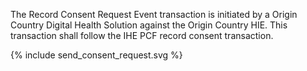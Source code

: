 The Record Consent Request Event transaction is initiated by a Origin Country Digital Health Solution against the Origin Country HIE. This transaction shall follow the IHE PCF record consent transaction. 



{% include send_consent_request.svg %}

